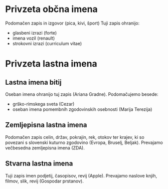# Privzeta občna imena
Podomačen zapis in izgovor (pica, kivi, šport)
Tuji zapis ohranijo:
- glasbeni izrazi (forte)
- imena vozil (renault)
- strokovni izrazi (curriculum vitae)
# Privzeta lastna imena
## Lastna imena bitij
Oseban imena ohranijo tuj zapis (Ariana Gradne).
Podomačujemo besede:
- grško-rimskega sveta (Cezar)
- oseban imena pomembnih zgodovinskih osebnosti (Marija Terezija)
## Zemljepisna lastna imena
Podomačen zapis celin, držav, pokrajin, rek, otokov ter krajev, ki so povezani s slovenski kuturno zgodovino (Evropa, Bruselj, Beljak).
Prevajamo večbesedna zemljepisna imena (ZDA).
## Stvarna lastna imena
Tuji zapis imen podjetij, časopisov, revij (Apple).
Prevajamo naslove knjih, filmov, slik, revij (Gospodar prstanov).